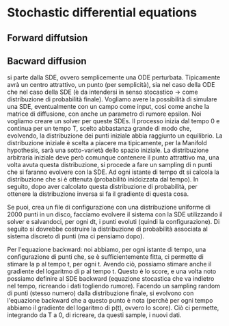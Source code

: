 # Stochastic differential equations


## Forward diffutsion

## Bacward diffusion


si parte dalla SDE, ovvero semplicemente una ODE perturbata. Tipicamente avrà un centro attrattivo, un punto (per semplicità), sia nel caso della ODE che nel caso della SDE (è da intendersi in senso stocastico -> come distribuzione di probabilità finale). Vogliamo avere la possibilità di simulare una SDE, eventualmente con un campo come input, così come anche la matrice di diffusione, con anche un parametro di rumore epsilon. Noi vogliamo creare un solver per queste SDEs. 
Il processo inizia dal tempo 0 e continua per un tempo T, scelto abbastanza grande di modo che, evolvendo, la distribuzione dei punti iniziale abbia raggiunto un equilibrio. La distribuzione iniziale è scelta a piacere ma tipicamente, per la Manifold hypothesis, sarà una sotto-varietà dello spazio iniziale. La distribuzione arbitraria iniziale deve però comunque contenere il punto attrattivo ma, una volta avuta questa distribuzione, si procede a fare un sampling di n punti che si faranno evolvere con la SDE. Ad ogni istante di tempo dt si calcola la distribuzione che si è ottenuta (probabilitò inidcizzata dal tempo). In seguito, dopo aver calcolato questa distribuzione di probabilità, per ottenere la distribuzione inversa si fa il gradiente di questa cosa.

Se puoi, crea un file di configurazione con una distribuzione uniforme di 2000 punti in un disco, facciamo evolvere il sistema con la SDE utilizzando il solver e salvandoci, per ogni dt, i punti evoluti (quindi la configurazione). Di seguito si dovrebbe costruire la distribuzione di probabilità associata al sistema discreto di punti (ma ci pensiamo dopo).

Per l'equazione backward: noi abbiamo, per ogni istante di tempo, una configurazione di punti che, se è sufficientemente fitta, ci permette di stimare la p al tempo t, per ogni t. Avendo ciò, possiamo stimare anche il gradiente del logaritmo di p al tempo t. Questo è lo score, e una volta noto possiamo definire al SDE backward (equazione stocastica che va indietro nel tempo, ricreando i dati togliendo rumore). Facendo un sampling random di punti (stesso numero) dalla distribuzione finale, si evolvono con l'equazione backward che a questo punto è nota (perchè per ogni tempo abbiamo il gradiente del logaritmo di p(t), ovvero lo score). Ciò ci permette, integrando da T a 0, di ricreare, da questi sample, i nuovi dati.